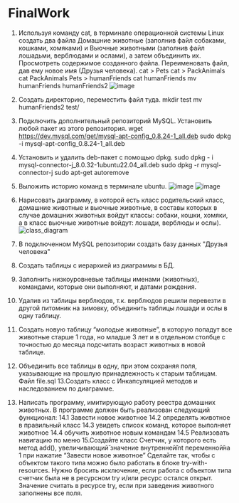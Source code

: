 # FinalWork
1. Используя команду cat, в терминале операционной системы Linux создать два файла Домашние животные (заполнив файл собаками, кошками, хомяками) и Вьючные животными (заполнив файл лошадьми, верблюдами и ослами), а затем объединить их. Просмотреть содержимое созданного файла. Переименовать файл, дав ему новое имя (Друзья человека).
cat > Pets 
cat > PackAnimals 
cat PackAnimals Pets > humanFriends 
cat humanFriends 
mv humanFriends humanFriends2
![image](https://github.com/ArseniyZub/FinalWork/assets/96389438/b9a0a1c7-8800-4543-b0f9-fab958943adf)

3. Создать директорию, переместить файл туда.
mkdir test 
mv humanFriends2 test/

4. Подключить дополнительный репозиторий MySQL. Установить любой пакет из этого репозитория.
wget https://dev.mysql.com/get/mysql-apt-config_0.8.24-1_all.deb
sudo dpkg -i mysql-apt-config_0.8.24-1_all.deb

5. Установить и удалить deb-пакет с помощью dpkg.
sudo dpkg - i mysql-connector-j_8.0.32-1ubuntu22.04_all.deb
sudo dpkg -r mysql-connector-j
sudo apt-get autoremove

6. Выложить историю команд в терминале ubuntu.
![image](https://github.com/ArseniyZub/FinalWork/assets/96389438/fcb285bb-aa5a-4f5b-b214-43c2170f0208)
![image](https://github.com/ArseniyZub/FinalWork/assets/96389438/882e2e22-40ad-4866-8699-4fbf79b6b958)

7. Нарисовать диаграмму, в которой есть класс родительский класс, домашние животные и вьючные животные, в составы которых в случае домашних животных войдут классы: собаки, кошки, хомяки, а в класс вьючные животные войдут: лошади, верблюды и ослы).
   ![class_diagram](https://github.com/ArseniyZub/FinalWork/assets/96389438/4a97caa3-2447-42ae-bf7c-b7cf97563e21)
8. В подключенном MySQL репозитории создать базу данных "Друзья человека"
9. Создать таблицы с иерархией из диаграммы в БД.
10. Заполнить низкоуровневые таблицы именами (животных), командами, которые они выполняют, и датами рождения.
11. Удалив из таблицы верблюдов, т.к. верблюдов решили перевезти в другой питомник на зимовку, объединить таблицы лошади и ослы в одну таблицу.
12. Создать новую таблицу “молодые животные”, в которую попадут все животные старше 1 года, но младше 3 лет и в отдельном столбце с точностью до месяца подсчитать возраст животных в новой таблице.
14. Объединить все таблицы в одну, при этом сохраняя поля, указывающие на прошлую принадлежность к старым таблицам.
    Файл file.sql
13.Создать класс с Инкапсуляцией методов и наследованием по диаграмме.
14. Написать программу, имитирующую работу реестра домашних животных.
В программе должен быть реализован следующий функционал:
14.1 Завести новое животное
14.2 определять животное в правильный класс
14.3 увидеть список команд, которое выполняет животное
14.4 обучить животное новым командам
14.5 Реализовать навигацию по меню
15.Создайте класс Счетчик, у которого есть метод add(), увеличивающий̆
значение внутренней̆int переменной̆на 1 при нажатие “Завести новое
животное” Сделайте так, чтобы с объектом такого типа можно было работать в
блоке try-with-resources. Нужно бросить исключение, если работа с объектом
типа счетчик была не в ресурсном try и/или ресурс остался открыт. Значение
считать в ресурсе try, если при заведения животного заполнены все поля.

